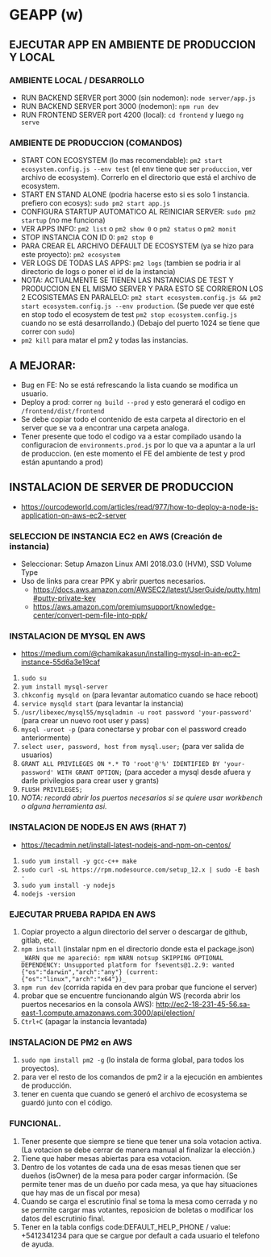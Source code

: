 # GEAPP (w)
## EJECUTAR APP EN AMBIENTE DE PRODUCCION Y LOCAL
### AMBIENTE LOCAL / DESARROLLO
- RUN BACKEND SERVER port 3000 (sin nodemon): `node server/app.js`
- RUN BACKEND SERVER port 3000 (nodemon): `npm run dev`
- RUN FRONTEND SERVER port 4200 (local): `cd frontend` y luego `ng serve` 

### AMBIENTE DE PRODUCCION (COMANDOS)
- START CON ECOSYSTEM (lo mas recomendable): `pm2 start ecosystem.config.js --env test` (el env tiene que ser `produccion`, ver archivo de ecosystem). Correrlo en el directorio que está el archivo de ecosystem.
- START EN STAND ALONE (podria hacerse esto si es solo 1 instancia. prefiero con ecosys): `sudo pm2 start app.js`
- CONFIGURA STARTUP AUTOMATICO AL REINICIAR SERVER: `sudo pm2 startup` (no me funciona)
- VER APPS INFO: `pm2 list` o `pm2 show 0` o `pm2 status` o `pm2 monit` 
- STOP INSTANCIA CON ID 0: `pm2 stop 0`
- PARA CREAR EL ARCHIVO DEFAULT DE ECOSYSTEM (ya se hizo para este proyecto): `pm2 ecosystem`
- VER LOGS DE TODAS LAS APPS: `pm2 logs` (tambien se podria ir al directorio de logs o poner el id de la instancia)
- NOTA: ACTUALMENTE SE TIENEN LAS INSTANCIAS DE TEST Y PRODUCCION EN EL MISMO SERVER Y PARA ESTO SE CORRIERON LOS 2 ECOSISTEMAS EN PARALELO: `pm2 start ecosystem.config.js && pm2 start ecosystem.config.js --env production`. (Se puede ver que esté en stop todo el ecosystem de test `pm2 stop ecosystem.config.js` cuando no se está desarrollando.) (Debajo del puerto 1024 se tiene que correr con `sudo`)
- `pm2 kill` para matar el pm2 y todas las instancias.

## A MEJORAR: 
- Bug en FE: No se está refrescando la lista cuando se modifica un usuario.
- Deploy a prod: correr `ng build --prod` y esto generará el codigo en `/frontend/dist/frontend` 
- Se debe copiar todo el contenido de esta carpeta al directorio en el server que se va a encontrar una carpeta analoga.
- Tener presente que todo el codigo va a estar compilado usando la configuracion de `environments.prod.js` por lo que va a apuntar a la url de produccion. (en este momento el FE del ambiente de test y prod están apuntando a prod)

## INSTALACION DE SERVER DE PRODUCCION
- https://ourcodeworld.com/articles/read/977/how-to-deploy-a-node-js-application-on-aws-ec2-server

### SELECCION DE INSTANCIA EC2 en AWS (Creación de instancia)
- Seleccionar: Setup Amazon Linux AMI 2018.03.0 (HVM), SSD Volume Type
- Uso de links para crear PPK y abrir puertos necesarios.
  - https://docs.aws.amazon.com/AWSEC2/latest/UserGuide/putty.html#putty-private-key
  - https://aws.amazon.com/premiumsupport/knowledge-center/convert-pem-file-into-ppk/

### INSTALACION DE MYSQL EN AWS
- https://medium.com/@chamikakasun/installing-mysql-in-an-ec2-instance-55d6a3e19caf
1. `sudo su`
2. `yum install mysql-server`
3. `chkconfig mysqld on` (para levantar automatico cuando se hace reboot)
4. `service mysqld start` (para levantar la instancia)
5. `/usr/libexec/mysql55/mysqladmin -u root password 'your-password'` (para crear un nuevo root user y pass)
6. `mysql -uroot -p` (para conectarse y probar con el password creado anteriormente)
7. `select user, password, host from mysql.user;` (para ver salida de usuarios)
8. `GRANT ALL PRIVILEGES ON *.* TO 'root'@'%' IDENTIFIED BY 'your-password' WITH GRANT OPTION;` (para acceder a mysql desde afuera y darle privilegios para crear user y grants)
9. `FLUSH PRIVILEGES;`
10. _NOTA: recordá abrir los puertos necesarios si se quiere usar workbench o alguna herramienta asi._

### INSTALACION DE NODEJS EN AWS (RHAT 7)
- https://tecadmin.net/install-latest-nodejs-and-npm-on-centos/
1. `sudo yum install -y gcc-c++ make`
2. `sudo curl -sL https://rpm.nodesource.com/setup_12.x | sudo -E bash -`
3. `sudo yum install -y nodejs`
4. `nodejs -version`

### EJECUTAR PRUEBA RAPIDA EN AWS
1. Copiar proyecto a algun directorio del server o descargar de github, gitlab, etc.
2. `npm install` (instalar npm en el directorio donde esta el package.json)
	`_WARN que me apareció: npm WARN notsup SKIPPING OPTIONAL DEPENDENCY: Unsupported platform for fsevents@1.2.9: wanted {"os":"darwin","arch":"any"} (current: {"os":"linux","arch":"x64"})_`
3. `npm run dev` (corrida rapida en dev para probar que funcione el server)
4. probar que se encuentre funcionando algún WS (recorda abrir los puertos necesarios en la consola AWS): http://ec2-18-231-45-56.sa-east-1.compute.amazonaws.com:3000/api/election/
5. `Ctrl+C` (apagar la instancia levantada)

### INSTALACION DE PM2 en AWS
1. `sudo npm install pm2 -g` (lo instala de forma global, para todos los proyectos).
2. para ver el resto de los comandos de pm2 ir a la ejecución en ambientes de producción.
3. tener en cuenta que cuando se generó el archivo de ecosystema se guardó junto con el código.

### FUNCIONAL.
1. Tener presente que siempre se tiene que tener una sola votacion activa. (La votacion se debe cerrar de manera manual al finalizar la elección.)
2. Tiene que haber mesas abiertas para esa votacion.
3. Dentro de los votantes de cada una de esas mesas tienen que ser dueños (isOwner) de la mesa para poder cargar información. (Se permite tener mas de un dueño por cada mesa, ya que hay situaciones que hay mas de un fiscal por mesa)
4. Cuando se carga el escrutinio final se toma la mesa como cerrada y no se permite cargar mas votantes, reposicion de boletas o modificar los datos del escrutinio final.
5. Tener en la tabla configs code:DEFAULT_HELP_PHONE / value: +5412341234 para que se cargue por default a cada usuario el telefono de ayuda.
